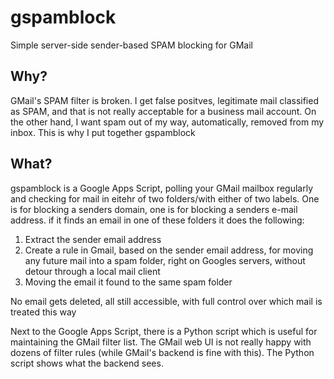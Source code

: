 # gspamblock
Simple server-side sender-based SPAM blocking for GMail

## Why?
GMail's SPAM filter is broken. I get false positves, legitimate mail classified as SPAM, and that is not really acceptable for a business mail account. On the other hand, I want spam out of my way, automatically, removed from my inbox. This is why I put together gspamblock

## What?
gspamblock is a Google Apps Script, polling your GMail mailbox regularly and checking for mail in eitehr of two folders/with either of two labels. One is for blocking a senders domain, one is for blocking a senders e-mail address. if it finds an email in one of these folders it does the following:

1) Extract the sender email address
2) Create a rule in Gmail, based on the sender email address, for moving any future mail into a spam folder, right on Googles servers, without detour through a local mail client
3) Moving the email it found to the same spam folder

No email gets deleted, all still accessible, with full control over which mail is treated this way

Next to the Google Apps Script, there is a Python script which is useful for maintaining the GMail filter list. The GMail web UI is not really happy with dozens of filter rules (while GMail's backend is fine with this). The Python script shows what the backend sees.
